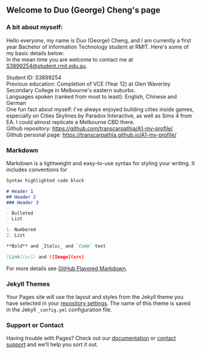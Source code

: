 ## <br>Welcome to Duo (George) Cheng's page


### A bit about myself:

Hello everyone, my name is Duo (George) Cheng, and I am currently a first year Bachelor of Information Technology student at RMIT. Here's some of my basic details below: <br> 
In the mean time you are welcome to contact me at S3899254@student.rmit.edu.au.

Student ID: S3899254<br>Previous education: Completion of VCE (Year 12) at Glen Waverley Secondary College in Melbourne's eastern suburbs.<br>Languages spoken (ranked from most to least): English, Chinese and German<br>One fun fact about myself: I've always enjoyed building cities inside games, especially on Cities Skylines by Paradox Interactive, as well as Sims 4 from EA. I could almost replicate a Melbourne CBD there.<br>Github repository: https://github.com/transcarpathia/A1-my-profile/<br>Github personal page: https://transcarpathia.github.io/A1-my-profile/



### Markdown

Markdown is a lightweight and easy-to-use syntax for styling your writing. It includes conventions for

```markdown
Syntax highlighted code block

# Header 1
## Header 2
### Header 3

- Bulleted
- List

1. Numbered
2. List

**Bold** and _Italic_ and `Code` text

[Link](url) and ![Image](src)
```

For more details see [GitHub Flavored Markdown](https://guides.github.com/features/mastering-markdown/).

### Jekyll Themes

Your Pages site will use the layout and styles from the Jekyll theme you have selected in your [repository settings](https://github.com/transcarpathia/A1-my-profile/settings). The name of this theme is saved in the Jekyll `_config.yml` configuration file.

### Support or Contact

Having trouble with Pages? Check out our [documentation](https://docs.github.com/categories/github-pages-basics/) or [contact support](https://support.github.com/contact) and we’ll help you sort it out.
